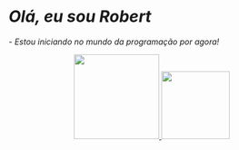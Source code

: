 # _Olá, eu sou Robert_
 _- Estou iniciando no mundo da programação por agora!_
 
 
<div align="center">
  <a href="https://beacons.ai/robertsmaio">
  <img height="150em" src="https://github-readme-stats.vercel.app/api?username=RobertSMaio&show_icons=true&theme=dark&include_all_commits=true&count_private=true"/>
  <img height="120em" src="https://github-readme-stats.vercel.app/api/top-langs/?username=RobertSMaio&layout=compact&langs_count=7&theme=dark"/>
</div>
